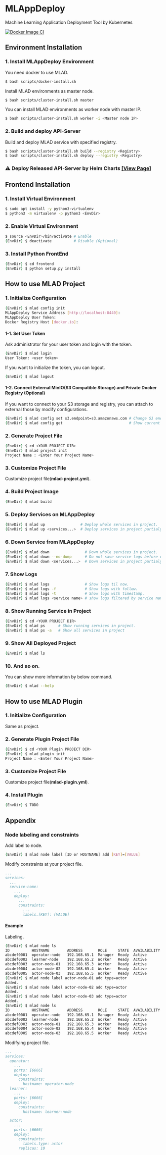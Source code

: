 # MLAppDeploy
Machine Learning Application Deployment Tool by Kubernetes

[![Docker Image CI](https://github.com/onetop21/MLAppDeploy/actions/workflows/docker-image.yml/badge.svg)](https://github.com/onetop21/MLAppDeploy/actions/workflows/docker-image.yml)

## Environment Installation
### 1. Install MLAppDeploy Environment
You need docker to use MLAD.
``` bash
$ bash scripts/docker-install.sh
```
Install MLAD environments as master node.
``` bash
$ bash scripts/cluster-install.sh master
```
You can install MLAD environments as worker node with master IP.
``` bash
$ bash scripts/cluster-install.sh worker -i <Master node IP>
```
### 2. Build and deploy API-Server
Build and deploy MLAD service with specified registry.
``` bash
$ bash scripts/cluster-install.sh build --registry <Registry>
$ bash scripts/cluster-install.sh deploy --registry <Registry>
```

### ⚠ Deploy Released API-Server by Helm Charts [[View Page]](/MLAppDeploy/charts/api-server/)

## Frontend Installation
### 1. Install Virtual Environment
``` bash
$ sudo apt install -y python3-virtualenv
$ python3 -m virtualenv -p python3 <EnvDir>
```
### 2. Enable Virtual Environment
``` bash
$ source <EnvDir>/bin/activate # Enable
(EnvDir) $ deactivate          # Disable (Optional)
```
### 3. Install Python FrontEnd
``` bash
(EnvDir) $ cd frontend
(EnvDir) $ python setup.py install
```

## How to use MLAD Project
### 1. Initialize Configuration
``` bash
(EnvDir) $ mlad config init
MLAppDeploy Service Address [http://localhost:8440]:
MLAppDeploy User Token:
Docker Registry Host [docker.io]:
```

#### 1-1. Set User Token
Ask administrator for your user token and login with the token.
``` bash
(EnvDir) $ mlad login
User Token: <user token>
```
If you want to initialize the token, you can logout.
``` bash
(EnvDir) $ mlad logout
```
#### 1-2. Connect External MinIO(S3 Compatible Storage) and Private Docker Registry (Optional)
If you want to connect to your S3 storage and registry, you can attach to external those by modify configurations.
``` bash
(EnvDir) $ mlad config set s3.endpoint=s3.amazonaws.com # Change S3 endpoint
(EnvDir) $ mlad config get                              # Show current configuration
```
### 2. Generate Project File
``` bash
(EnvDir) $ cd <YOUR PROJECT DIR>
(EnvDir) $ mlad project init
Project Name : <Enter Your Project Name>
```
### 3. Customize Project File
Customize project file(**mlad-project.yml**).
### 4. Build Project Image
``` bash
(EnvDir) $ mlad build
```
### 5. Deploy Services on MLAppDeploy
``` bash
(EnvDir) $ mlad up                # Deploy whole services in project.
(EnvDir) $ mlad up <services...>  # Deploy services in project partialy.
```
### 6. Down Service from MLAppDeploy
``` bash
(EnvDir) $ mlad down                # Down whole services in project.
(EnvDir) $ mlad down --no-dump      # Do not save service logs before down.
(EnvDir) $ mlad down <services...>  # Down services in project partialy.
```
### 7. Show Logs
``` bash
(EnvDir) $ mlad logs                # Show logs til now.
(EnvDir) $ mlad logs -f             # Show logs with follow.
(EnvDir) $ mlad logs -t             # Show logs with timestamp.
(EnvDir) $ mlad logs <service name> # show logs filtered by service name.
```
### 8. Show Running Service in Project
``` bash
(EnvDir) $ cd <YOUR PROJECT DIR>
(EnvDir) $ mlad ps      # Show running services in project.
(EnvDir) $ mlad ps -a   # Show all services in project
```
### 9. Show All Deployed Project
``` bash
(EnvDir) $ mlad ls
```
### 10. And so on.
You can show more information by below command.
``` bash
(EnvDir) $ mlad --help
```
## How to use MLAD Plugin
### 1. Initialize Configuration
Same as project. 
### 2. Generate Plugin Project File
``` bash
(EnvDir) $ cd <YOUR Plugin PROJECT DIR>
(EnvDir) $ mlad plugin init
Project Name : <Enter Your Project Name>
```
### 3. Customize Project File
Customize project file(**mlad-plugin.yml**).
### 4. Install Plugin
``` bash
(EnvDir) $ TODO
```

## Appendix
### Node labeling and constraints
Add label to node.
```bash
(EnvDir) $ mlad node label [ID or HOSTNAME] add [KEY]=[VALUE]
```
Modify constraints at your project file.
```yaml
...
services:
  ...
  service-name:
    ...
    deploy:
      ...
      constraints:
        ...
        labels.[KEY]: [VALUE]
```

#### Example
Labeling.
```bash
(EnvDir) $ mlad node ls
ID          HOSTNAME        ADDRESS       ROLE     STATE  AVAILABILITY  ENGINE    LABELS
abcdef0001  operator-node   192.168.65.1  Manager  Ready  Active        19.03.13
abcdef0002  learner-node    192.168.65.2  Worker   Ready  Active        19.03.13
abcdef0003  actor-node-01   192.168.65.3  Worker   Ready  Active        19.03.13
abcdef0004  actor-node-02   192.168.65.4  Worker   Ready  Active        19.03.13
abcdef0005  actor-node-03   192.168.65.5  Worker   Ready  Active        19.03.13
(EnvDir) $ mlad node label actor-node-01 add type=actor
Added.
(EnvDir) $ mlad node label actor-node-02 add type=actor
Added.
(EnvDir) $ mlad node label actor-node-03 add type=actor
Added.
(EnvDir) $ mlad node ls
ID          HOSTNAME        ADDRESS       ROLE     STATE  AVAILABILITY  ENGINE    LABELS
abcdef0001  operator-node   192.168.65.1  Manager  Ready  Active        19.03.13
abcdef0002  learner-node    192.168.65.2  Worker   Ready  Active        19.03.13
abcdef0003  actor-node-01   192.168.65.3  Worker   Ready  Active        19.03.13  type=actor
abcdef0004  actor-node-02   192.168.65.4  Worker   Ready  Active        19.03.13  type=actor
abcdef0005  actor-node-03   192.168.65.5  Worker   Ready  Active        19.03.13  type=actor
```
Modifying project file.
```yaml
...
services:
  operator:
    ...
    ports: [6666]
    deploy:
      constraints:
        hostname: operator-node
  learner:
    ...
    ports: [6666]
    deploy:
      constraints:
        hostname: learner-node

  actor:
    ...
    ports: [6666]
    deploy:
      constraints:
        labels.type: actor
      replicas: 10
```

